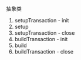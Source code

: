 
抽象类

1. setupTransaction - init
2. setup
3. setupTransaction - close
4. buildTransaction - init
5. build
6. buildTransaction - close
